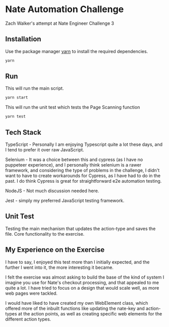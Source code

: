 # Nate Automation Challenge

Zach Walker's attempt at Nate Engineer Challenge 3

## Installation

Use the package manager [yarn](https://yarnpkg.com/) to install the required dependencies.

```bash
yarn
```

## Run

This will run the main script.
```bash
yarn start
```

This will run the unit test which tests the Page Scanning function
```bash
yarn test
```

## Tech Stack
TypeScript - Personally I am enjoying Typescript quite a lot these days, and I tend to prefer it over raw JavaScript.

Selenium - It was a choice between this and cypress (as I have no puppeteer experience), and I personally think selenium is a rawer framework, and considering the type of problems in the challenge, I didn't want to have to create workarounds for Cypress, as I have had to do in the past. I do think Cypress is great for straightforward e2e automation testing.

NodeJS - Not much discussion needed here.

Jest - simply my preferred JavaScript testing framework.

## Unit Test
Testing the main mechanism that updates the action-type and saves the file. Core functionality to the exercise.

## My Experience on the Exercise

I have to say, I enjoyed this test more than I initially expected, and the further I went into it, the more interesting it became.

I felt the exercise was almost asking to build the base of the kind of system I imagine you use for Nate's checkout processing, and that appealed to me quite a lot. I have tried to focus on a design that would scale well, as more web pages were tackled.

I would have liked to have created my own WebElement class, which offered more of the inbuilt functions like updating the nate-key and action-types at the action points, as well as creating specific web elements for the different action types.
